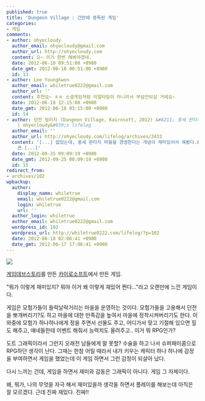 ```yaml
---
published: true
title: 'Dungeon Village : 간만에 중독된 게임'
categories:
- 게임
comments:
- author: ohyecloudy
  author_email: ohyecloudy@gmail.com
  author_url: http://ohyecloudy.com
  content: 오~ 이거 한번 해봐야겠네.
  date: 2012-06-18 09:51:00 +0900
  date_gmt: 2012-06-18 00:51:00 +0900
  id: 13
- author: Lee Youngkwon
  author_email: whiletrue0222@gmail.com
  author_url: ''
  content: 추천요~ ㅎㅎ 소셜게임처럼 리얼타임이 아니라서 부담안되실 거에요~
  date: 2012-06-18 12:15:00 +0900
  date_gmt: 2012-06-18 03:15:00 +0900
  id: 14
- author: 던전 빌리지 (Dungeon Village, Kairosoft, 2012) &#8211; 중세 판타지 마을을 경영한다는 개념이 재미있다
    | ohyecloudy&#039;s lifelog
  author_email: ''
  author_url: http://ohyecloudy.com/lifelog/archives/2433
  content: '[...] 없었는데, 중세 판타지 마을을 경영한다는 개념이 재미있어서 해봤다.&nbsp;@whiletrue0222&nbsp;소개가
    큰 [...]'
  date: 2012-09-25 09:09:19 +0900
  date_gmt: 2012-09-25 00:09:19 +0900
  id: 15
redirect_from:
- archives/102
wpbackup:
  author:
    display_name: whiletrue
    email: whiletrue0222@gmail.com
    login: whiletrue
    url: ''
  author_login: whiletrue
  author_email: whiletrue0222@gmail.com
  wordpress_id: 102
  wordpress_url: http://whiletrue0222.com/lifelog/?p=102
  date: 2012-06-18 02:06:41 +0900
  date_gmt: 2012-06-17 17:06:41 +0900
---
```


![](https://lh6.ggpht.com/pZX2gyLnRr2EPN6EKlXsFsukh505P6kqdKn7OyNA11nRf5bUBTdTxxrGgMxCTBzjeaE=w705)

[게임데브스토리](https://play.google.com/store/apps/details?id=net.kairosoft.android.gamedev3en&hl=ko)를
만든 [카이로소프트](http://kairopark.jp/)에서 만든 게임.

"뭐가 이렇게 재미있지? 뭐야 이거 왜 이렇게 재밌어 쩐다..."라고 오랜만에 느낀 게임이다.

게임은 모험가들이 들락날락거리는 마을을 운영하는 것이다.
모험가들을 고용해서 던전을 뽀개버리기?도 하고 마을에 대한 만족감을 높여서 마을에 정착시켜버리기도 한다.
이 와중에 모험가 하나하나에게  정을 주면서 선물도 주고, 어디가서 맞고 기절해 있으면 힐도 해주고, 얘네들한테 이벤트 해줘서 능력치도
올려주고.. 이거 뭐 RPG인가?

도트 그래픽이라서 그런지 오래전 남들에게 말 못할? 수술을 하고 나서 슈퍼패미콤으로 RPG하던 생각이 난다.
그때는 한참 어릴 때라서 내가 키우는 캐릭터 하나 하나에 감정을 부여하면서 게임을 했었는데 이 게임 하면서 그런 감정이 되살아 났다.

다시 느끼는 건데, 게임을 하면서 재미와 감동은 그래픽이 아니다.
게임 그 자체이다.

왜, 뭐가, 나의 무엇을 자극 해서 재미있을까 생각을 하면서 플레이를 해보는데 아직은 잘 모르겠다.
근데 진짜 재밌다. 진짜!!
